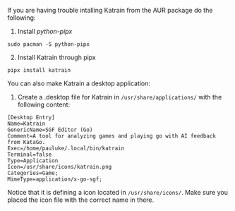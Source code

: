 If you are having trouble intalling Katrain from the AUR package do the following:

1. Install *python-pipx*

```
sudo pacman -S python-pipx
```

2. Install Katrain through pipx

```
pipx install katrain
```

You can also make Katrain a desktop application:

1. Create a .desktop file for Katrain in `/usr/share/applications/` with the following content:

```
[Desktop Entry]
Name=Katrain
GenericName=SGF Editor (Go)
Comment=A tool for analyzing games and playing go with AI feedback from KataGo.
Exec=/home/pauluke/.local/bin/katrain
Terminal=false
Type=Application
Icon=/usr/share/icons/katrain.png
Categories=Game;
MimeType=application/x-go-sgf;
```
Notice that it is defining a icon located in `/usr/share/icons/`. Make sure you placed the icon file with the correct name in there.

